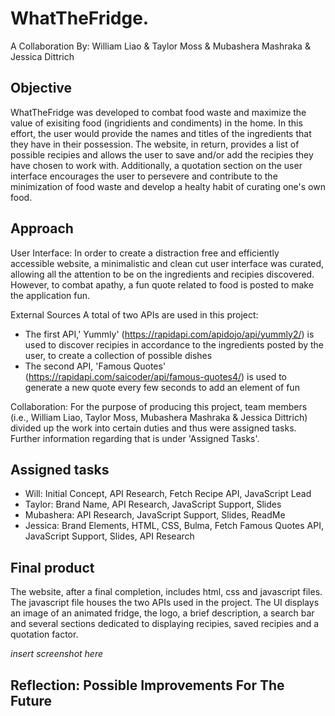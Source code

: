 # WhatTheFridge.
A Collaboration By: William Liao & Taylor Moss & Mubashera Mashraka & Jessica Dittrich

## Objective 
WhatTheFridge was developed to combat food waste and maximize the value of exisiting food (ingridients and condiments) in the home. In this effort, the user would provide the names and titles of the ingredients that they have in their possession. The website, in return, provides a list of possible recipies and allows the user to save and/or add the recipies they have chosen to work with. Additionally, a quotation section on the user interface encourages the user to persevere and contribute to the minimization of food waste and develop a healty habit of curating one's own food. 

## Approach
User Interface: In order to create a distraction free and efficiently accessible website, a minimalistic and clean cut user interface was curated, allowing all the attention to be on the ingredients and recipies discovered. However, to combat apathy, a fun quote related to food is posted to make the application fun. 

External Sources 
A total of two APIs are used in this project: 
- The first API,' Yummly' (https://rapidapi.com/apidojo/api/yummly2/) is used to discover recipies in accordance to the ingredients posted by the user, to create a collection of possible dishes 
- The second API, 'Famous Quotes' (https://rapidapi.com/saicoder/api/famous-quotes4/) is used to generate a new quote every few seconds to add an element of fun 

Collaboration: For the purpose of producing this project, team members (i.e., William Liao, Taylor Moss, Mubashera Mashraka & Jessica Dittrich) divided up the work into certain duties and thus were assigned tasks. Further information regarding that is under 'Assigned Tasks'. 

## Assigned tasks
- Will: Initial Concept, API Research, Fetch Recipe API, JavaScript Lead
- Taylor: Brand Name, API Research, JavaScript Support, Slides
- Mubashera: API Research, JavaScript Support, Slides, ReadMe
- Jessica: Brand Elements, HTML, CSS, Bulma, Fetch Famous Quotes API, JavaScript Support, Slides, API Research

## Final product
The website, after a final completion, includes html, css and javascript files. The javascript file houses the two APIs used in the project. The UI displays an image of an animated fridge, the logo, a brief description, a search bar and several sections dedicated to displaying recipies, saved recipies and a quotation factor. 

*insert screenshot here*

## Reflection: Possible Improvements For The Future


